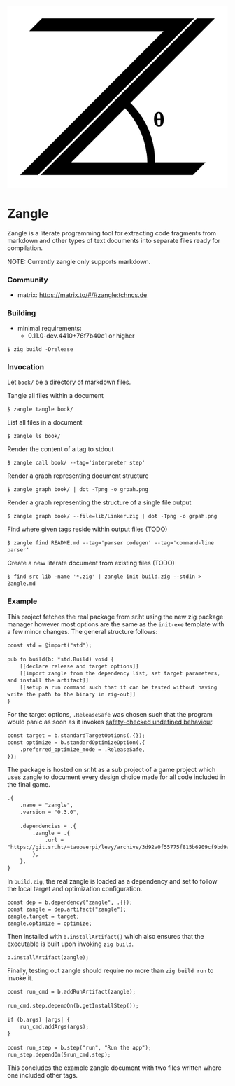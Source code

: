 ![](assets/svg/logo.svg)

# Zangle

Zangle is a literate programming tool for extracting code fragments from
markdown and other types of text documents into separate files ready for
compilation.

NOTE: Currently zangle only supports markdown.

### Community

- matrix: https://matrix.to/#/#zangle:tchncs.de

### Building

- minimal requirements:
   + 0.11.0-dev.4410+76f7b40e1 or higher

```
$ zig build -Drelease
```

### Invocation

Let `book/` be a directory of markdown files.

Tangle all files within a document

    $ zangle tangle book/

List all files in a document

    $ zangle ls book/

Render the content of a tag to stdout

    $ zangle call book/ --tag='interpreter step'

Render a graph representing document structure

    $ zangle graph book/ | dot -Tpng -o grpah.png

Render a graph representing the structure of a single file output

    $ zangle graph book/ --file=lib/Linker.zig | dot -Tpng -o grpah.png

Find where given tags reside within output files (TODO)

    $ zangle find README.md --tag='parser codegen' --tag='command-line parser'

Create a new literate document from existing files (TODO)

    $ find src lib -name '*.zig' | zangle init build.zig --stdin > Zangle.md

### Example

This project fetches the real package from sr.ht using the new zig package manager however most options are the same as
the `init-exe` template with a few minor changes. The general structure follows:

``` zig file: build.zig
const std = @import("std");

pub fn build(b: *std.Build) void {
    [[declare release and target options]]
    [[import zangle from the dependency list, set target parameters, and install the artifact]]
    [[setup a run command such that it can be tested without having write the path to the binary in zig-out]]
}
```

For the target options, `.ReleaseSafe` was chosen such that the program would panic as soon as it invokes [safety-checked
undefined behaviour](https://ziglang.org/documentation/0.10.1/#Undefined-Behavior).

``` zig tag: declare release and target options
const target = b.standardTargetOptions(.{});
const optimize = b.standardOptimizeOption(.{
    .preferred_optimize_mode = .ReleaseSafe,
});
```

The package is hosted on sr.ht as a sub project of a game project which uses zangle to document every design choice made
for all code included in the final game.

``` zig file: build.zig.zon
.{
    .name = "zangle",
    .version = "0.3.0",

    .dependencies = .{
        .zangle = .{
            .url = "https://git.sr.ht/~tauoverpi/levy/archive/3d92a0f55775f815b6909cf9bd9a047716e67282.tar.gz",
        },
    },
}
```

In `build.zig`, the real zangle is loaded as a dependency and set to follow the local target and optimization
configuration.

``` zig tag: import zangle from the dependency list, set target parameters, and install the artifact
const dep = b.dependency("zangle", .{});
const zangle = dep.artifact("zangle");
zangle.target = target;
zangle.optimize = optimize;
```

Then installed with `b.installArtifact()` which also ensures that the executable is built upon invoking `zig build`.

``` zig tag: import zangle from the dependency list, set target parameters, and install the artifact
b.installArtifact(zangle);
```

Finally, testing out zangle should require no more than `zig build run` to invoke it.

``` zig tag: setup a run command such that it can be tested without having write the path to the binary in zig-out
const run_cmd = b.addRunArtifact(zangle);

run_cmd.step.dependOn(b.getInstallStep());

if (b.args) |args| {
    run_cmd.addArgs(args);
}

const run_step = b.step("run", "Run the app");
run_step.dependOn(&run_cmd.step);
```

This concludes the example zangle document with two files written where one included other tags.
